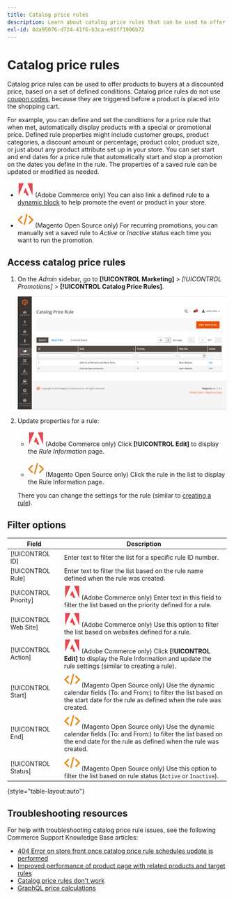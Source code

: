 ```yaml
---
title: Catalog price rules
description: Learn about catalog price rules that can be used to offer products to buyers at a discounted price based on a set of defined conditions.
exl-id: 8da95076-d724-41f6-b3ca-e61ff1906b72
---
```

# Catalog price rules

Catalog price rules can be used to offer products to buyers at a discounted price, based on a set of defined conditions. Catalog price rules do not use [coupon codes](price-rules-cart-coupon.md), because they are triggered before a product is placed into the shopping cart.

For example, you can define and set the conditions for a price rule that when met, automatically display products with a special or promotional price. Defined rule properties might include customer groups, product categories, a discount amount or percentage, product color, product size, or just about any product attribute set up in your store. You can set start and end dates for a price rule that automatically start and stop a promotion on the dates you define in the rule. The properties of a saved rule can be updated or modified as needed.

- ![Adobe Commerce](../assets/adobe-logo.svg) (Adobe Commerce only) You can also link a defined rule to a [dynamic block](../content-design/dynamic-blocks.md) to help promote the event or product in your store.

- ![Magento Open Source](../assets/open-source.svg) (Magento Open Source only) For recurring promotions, you can manually set a saved rule to _Active_ or _Inactive_ status each time you want to run the promotion.

## Access catalog price rules

1. On the _Admin_ sidebar, go to **[!UICONTROL Marketing]** > _[!UICONTROL Promotions]_ > **[!UICONTROL Catalog Price Rules]**.

   ![Catalog price rules](./assets/price-rule-catalog-grid-ee.png)<!-- zoom -->

1. Update properties for a rule:

   - ![Adobe Commerce](../assets/adobe-logo.svg) (Adobe Commerce only) Click **[!UICONTROL Edit]** to display the _Rule Information_ page.

   - ![Magento Open Source](../assets/open-source.svg) (Magento Open Source only) Click the rule in the list to display the Rule Information page.

   There you can change the settings for the rule (similar to [creating a rule](price-rules-catalog-create.md)).

## Filter options

|Field|Description|
|--- |--- |
|[!UICONTROL ID]|Enter text to filter the list for a specific rule ID number.|
|[!UICONTROL Rule]|Enter text to filter the list based on the rule name defined when the rule was created.|
|[!UICONTROL Priority]|![Adobe Commerce](../assets/adobe-logo.svg) (Adobe Commerce only) Enter text in this field to filter the list based on the priority defined for a rule.|
|[!UICONTROL Web Site]|![Adobe Commerce](../assets/adobe-logo.svg) (Adobe Commerce only) Use this option to filter the list based on websites defined for a rule.|
|[!UICONTROL Action]|![Adobe Commerce](../assets/adobe-logo.svg) (Adobe Commerce only) Click **[!UICONTROL Edit]** to display the Rule Information and update the rule settings (similar to creating a rule).|
|[!UICONTROL Start]|![Magento Open Source](../assets/open-source.svg) (Magento Open Source only) Use the dynamic calendar fields (To: and From:) to filter the list based on the start date for the rule as defined when the rule was created.|
|[!UICONTROL End]|![Magento Open Source](../assets/open-source.svg) (Magento Open Source only) Use the dynamic calendar fields (To: and From:) to filter the list based on the end date for the rule as defined when the rule was created.|
|[!UICONTROL Status]|![Magento Open Source](../assets/open-source.svg) (Magento Open Source only) Use this option to filter the list based on rule status (`Active` or `Inactive`).|

{style="table-layout:auto"}

## Troubleshooting resources

For help with troubleshooting catalog price rule issues, see the following Commerce Support Knowledge Base articles:

- [404 Error on store front once catalog price rule schedules update is performed](https://experienceleague.adobe.com/docs/commerce-knowledge-base/kb/troubleshooting/known-issues-patches-attached/404-error-on-store-front-once-catalog-price-rule-schedules-update-is-performed.html)
- [Improved performance of product page with related products and target rules](https://experienceleague.adobe.com/docs/commerce-knowledge-base/kb/support-tools/patches/v1-0-9/mdva-31791-magento-patch-improvement-for-product-page-with-related-products-and-target-rules.html)
- [Catalog price rules don't work](https://experienceleague.adobe.com/docs/commerce-knowledge-base/kb/support-tools/patches/v1-0-14/mdva-24201-magento-patch-catalog-price-rules-don-t-work.html)
- [GraphQL price calculations](https://experienceleague.adobe.com/docs/commerce-knowledge-base/kb/support-tools/patches/v1-0-14/mdva-33975-magento-patch-graphql-price-calculations.html)
